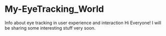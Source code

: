 # My-EyeTracking_World
Info about eye tracking in user experience and interaction
Hi Everyone!
I will be sharing some interesting stuff very soon.

